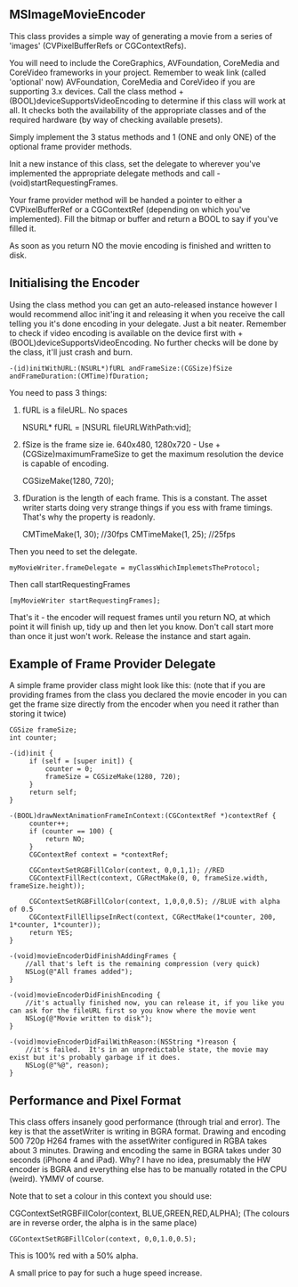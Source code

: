 MSImageMovieEncoder
-------------------

This class provides a simple way of generating a movie from a series of 'images' (CVPixelBufferRefs or CGContextRefs).

You will need to include the CoreGraphics, AVFoundation, CoreMedia and CoreVideo frameworks in your project.  Remember to weak link (called 'optional' now) AVFoundation, CoreMedia and CoreVideo if you are supporting 3.x devices.  Call the class method +(BOOL)deviceSupportsVideoEncoding to determine if this class will work at all.  It checks both the availability of the appropriate classes and of the required hardware (by way of checking available presets).

Simply implement the 3 status methods and 1 (ONE and only ONE) of the optional frame provider methods.
 
Init a new instance of this class, set the delegate to wherever you've implemented the appropriate delegate methods and call -(void)startRequestingFrames.
 
Your frame provider method will be handed a pointer to either a CVPixelBufferRef or a CGContextRef (depending on which you've implemented).  Fill the bitmap or buffer and return a BOOL to say if you've filled it.
 
As soon as you return NO the movie encoding is finished and written to disk.


Initialising the Encoder
------------------------

Using the class method you can get an auto-released instance however I would recommend alloc init'ing it and releasing it when you receive the call telling you it's done encoding in your delegate.  Just a bit neater.  Remember to check if video encoding is available on the device first with +(BOOL)deviceSupportsVideoEncoding.  No further checks will be done by the class, it'll just crash and burn.

	-(id)initWithURL:(NSURL*)fURL andFrameSize:(CGSize)fSize andFrameDuration:(CMTime)fDuration;

You need to pass 3 things:

1. fURL is a fileURL.  No spaces

	NSURL* fURL = [NSURL fileURLWithPath:vid];

2. fSize is the frame size ie. 640x480, 1280x720 - Use +(CGSize)maximumFrameSize to get the maximum resolution the device is capable of encoding.

	CGSizeMake(1280, 720);

3. fDuration is the length of each frame.  This is a constant.  The asset writer starts doing very strange things if you ess with frame timings.  That's why the property is readonly.

	CMTimeMake(1, 30); //30fps
	CMTimeMake(1, 25); //25fps
	
Then you need to set the delegate.
	
	myMovieWriter.frameDelegate = myClassWhichImplemetsTheProtocol;
	
Then call startRequestingFrames

	[myMovieWriter startRequestingFrames];
	
That's it - the encoder will request frames until you return NO, at which point it will finish up, tidy up and then let you know.  Don't call start more than once it just won't work.  Release the instance and start again.
	

Example of Frame Provider Delegate
----------------------------------

A simple frame provider class might look like this: (note that if you are providing frames from the class you declared the movie encoder in you can get the frame size directly from the encoder when you need it rather than storing it twice)
 
	CGSize frameSize;
	int counter;
 
	-(id)init {
		 if (self = [super init]) {
			 counter = 0;
			 frameSize = CGSizeMake(1280, 720);
		 }
		 return self;
	}

	-(BOOL)drawNextAnimationFrameInContext:(CGContextRef *)contextRef {
		 counter++;
		 if (counter == 100) {
			 return NO;
		 }
		 CGContextRef context = *contextRef;
		 
		 CGContextSetRGBFillColor(context, 0,0,1,1); //RED
		 CGContextFillRect(context, CGRectMake(0, 0, frameSize.width, frameSize.height));
		 
		 CGContextSetRGBFillColor(context, 1,0,0,0.5); //BLUE with alpha of 0.5
		 CGContextFillEllipseInRect(context, CGRectMake(1*counter, 200, 1*counter, 1*counter));
		 return YES;
	}
 
	-(void)movieEncoderDidFinishAddingFrames {
		//all that's left is the remaining compression (very quick)
		NSLog(@"All frames added");
	}
	 
	-(void)movieEncoderDidFinishEncoding {
		//it's actually finished now, you can release it, if you like you can ask for the fileURL first so you know where the movie went
		NSLog(@"Movie written to disk");
	}
	 
	-(void)movieEncoderDidFailWithReason:(NSString *)reason {
		//it's failed.  It's in an unpredictable state, the movie may exist but it's probably garbage if it does.
		NSLog(@"%@", reason);
	}
 
Performance and Pixel Format
----------------------------

This class offers insanely good performance (through trial and error).  The key is that the assetWriter is writing in BGRA format.  Drawing and encoding 500 720p H264 frames with the assetWriter configured in RGBA takes about 3 minutes.  Drawing and encoding the same in BGRA takes under 30 seconds (iPhone 4 and iPad).  Why?  I have no idea, presumably the HW encoder is BGRA and everything else has to be manually rotated in the CPU (weird).  YMMV of course.

Note that to set a colour in this context you should use:

CGContextSetRGBFillColor(context, BLUE,GREEN,RED,ALPHA); (The colours are in reverse order, the alpha is in the same place)

	CGContextSetRGBFillColor(context, 0,0,1.0,0.5);

This is 100% red with a 50% alpha.

A small price to pay for such a huge speed increase.
